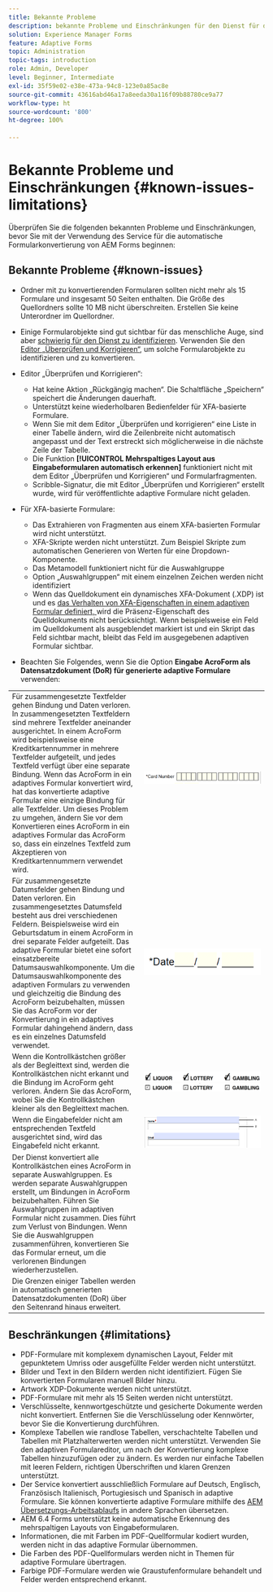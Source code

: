 ```yaml
---
title: Bekannte Probleme
description: bekannte Probleme und Einschränkungen für den Dienst für die automatische Formularkonvertierung
solution: Experience Manager Forms
feature: Adaptive Forms
topic: Administration
topic-tags: introduction
role: Admin, Developer
level: Beginner, Intermediate
exl-id: 35f59e02-e38e-473a-94c8-123e0a85ac8e
source-git-commit: 43616abd46a17a8eeda30a116f09b88780ce9a77
workflow-type: ht
source-wordcount: '800'
ht-degree: 100%

---
```


# Bekannte Probleme und Einschränkungen {#known-issues-limitations}

Überprüfen Sie die folgenden bekannten Probleme und Einschränkungen, bevor Sie mit der Verwendung des Service für die automatische Formularkonvertierung von AEM Forms beginnen:

## Bekannte Probleme {#known-issues}

* Ordner mit zu konvertierenden Formularen sollten nicht mehr als 15 Formulare und insgesamt 50 Seiten enthalten. Die Größe des Quellordners sollte 10 MB nicht überschreiten. Erstellen Sie keine Unterordner im Quellordner.
* Einige Formularobjekte sind gut sichtbar für das menschliche Auge, sind aber [schwierig für den Dienst zu identifizieren](styles-and-pattern-considerations-and-best-practices.md). Verwenden Sie den [Editor „Überprüfen und Korrigieren“](review-correct-ui-edited.md), um solche Formularobjekte zu identifizieren und zu konvertieren.
* Editor „Überprüfen und Korrigieren“:

   * Hat keine Aktion „Rückgängig machen“. Die Schaltfläche „Speichern“ speichert die Änderungen dauerhaft.
   * Unterstützt keine wiederholbaren Bedienfelder für XFA-basierte Formulare.
   * Wenn Sie mit dem Editor „Überprüfen und korrigieren“ eine Liste in einer Tabelle ändern, wird die Zeilenbreite nicht automatisch angepasst und der Text erstreckt sich möglicherweise in die nächste Zeile der Tabelle.
   * Die Funktion **[!UICONTROL Mehrspaltiges Layout aus Eingabeformularen automatisch erkennen]** funktioniert nicht mit dem Editor „Überprüfen und Korrigieren“ und Formularfragmenten.
   * Scribble-Signatur, die mit Editor „Überprüfen und Korrigieren“ erstellt wurde, wird für veröffentlichte adaptive Formulare nicht geladen.


* Für XFA-basierte Formulare:
   * Das Extrahieren von Fragmenten aus einem XFA-basierten Formular wird nicht unterstützt.
   * XFA-Skripte werden nicht unterstützt. Zum Beispiel Skripte zum automatischen Generieren von Werten für eine Dropdown-Komponente.
   * Das Metamodell funktioniert nicht für die Auswahlgruppe
   * Option „Auswahlgruppen“ mit einem einzelnen Zeichen werden nicht identifiziert
   * Wenn das Quelldokument ein dynamisches XFA-Dokument (.XDP) ist und es [das Verhalten von XFA-Eigenschaften in einem adaptiven Formular definiert, ](https://helpx.adobe.com/de/experience-manager/6-5/forms/using/xfa-api-supported-in-adaptive-form.html#supportedxfaelementsandtheirmappinginadaptiveformsbr)wird die Präsenz-Eigenschaft des Quelldokuments nicht berücksichtigt. Wenn beispielsweise ein Feld im Quelldokument als ausgeblendet markiert ist und ein Skript das Feld sichtbar macht, bleibt das Feld im ausgegebenen adaptiven Formular sichtbar.

* Beachten Sie Folgendes, wenn Sie die Option **Eingabe AcroForm als Datensatzdokument (DoR) für generierte adaptive Formulare** verwenden:

<table>
    <tr>
        <td>Für zusammengesetzte Textfelder gehen Bindung und Daten verloren. In zusammengesetzten Textfeldern sind mehrere Textfelder aneinander ausgerichtet. In einem AcroForm wird beispielsweise eine Kreditkartennummer in mehrere Textfelder aufgeteilt, und jedes Textfeld verfügt über eine separate Bindung. Wenn das AcroForm in ein adaptives Formular konvertiert wird, hat das konvertierte adaptive Formular eine einzige Bindung für alle Textfelder. Um dieses Problem zu umgehen, ändern Sie vor dem Konvertieren eines AcroForm in ein adaptives Formular das AcroForm so, dass ein einzelnes Textfeld zum Akzeptieren von Kreditkartennummern verwendet wird.</td>
        <td><img  src="assets/creditCard_Composite.png"/>                                                            </td>
    </tr>
    <tr>
        <td>Für zusammengesetzte Datumsfelder gehen Bindung und Daten verloren. Ein zusammengesetztes Datumsfeld besteht aus drei verschiedenen Feldern. Beispielsweise wird ein Geburtsdatum in einem AcroForm in drei separate Felder aufgeteilt. Das adaptive Formular bietet eine sofort einsatzbereite Datumsauswahlkomponente. Um die Datumsauswahlkomponente des adaptiven Formulars zu verwenden und gleichzeitig die Bindung des AcroForm beizubehalten, müssen Sie das AcroForm vor der Konvertierung in ein adaptives Formular dahingehend ändern, dass es ein einzelnes Datumsfeld verwendet.</td>
        <td><img  src="assets/CompositeDateField.png"/></td>
    </tr>
    <tr>
        <td>Wenn die Kontrollkästchen größer als der Begleittext sind, werden die Kontrollkästchen nicht erkannt und die Bindung im AcroForm geht verloren. Ändern Sie das AcroForm, wobei Sie die Kontrollkästchen kleiner als den Begleittext machen.</td>
        <td><img  src="assets/large-text-box.png"/><br/><img  src="assets/small-text-box.png"/></td>
    </tr>
    <tr>
        <td>Wenn die Eingabefelder nicht am entsprechenden Textfeld ausgerichtet sind, wird das Eingabefeld nicht erkannt.  </td>
        <td><img  src="assets/non-alingned-fields.png"/></td>
    </tr>
    <tr >
        <td>Der Dienst konvertiert alle Kontrollkästchen eines AcroForm in separate Auswahlgruppen. Es werden separate Auswahlgruppen erstellt, um Bindungen in AcroForm beizubehalten. Führen Sie Auswahlgruppen im adaptiven Formular nicht zusammen. Dies führt zum Verlust von Bindungen. Wenn Sie die Auswahlgruppen zusammenführen, konvertieren Sie das Formular erneut, um die verlorenen Bindungen wiederherzustellen. </td>
        <td></td>
    </tr>
    <tr >
        <td>Die Grenzen einiger Tabellen werden in automatisch generierten Datensatzdokumenten (DoR) über den Seitenrand hinaus erweitert. </td>
        <td></td>
    </tr>
</table>

## Beschränkungen {#limitations}

* PDF-Formulare mit komplexem dynamischen Layout, Felder mit gepunktetem Umriss oder ausgefüllte Felder werden nicht unterstützt.
* Bilder und Text in den Bildern werden nicht identifiziert. Fügen Sie konvertierten Formularen manuell Bilder hinzu.
* Artwork XDP-Dokumente werden nicht unterstützt.
* PDF-Formulare mit mehr als 15 Seiten werden nicht unterstützt.
* Verschlüsselte, kennwortgeschützte und gesicherte Dokumente werden nicht konvertiert. Entfernen Sie die Verschlüsselung oder Kennwörter, bevor Sie die Konvertierung durchführen.
* Komplexe Tabellen wie randlose Tabellen, verschachtelte Tabellen und Tabellen mit Platzhalterwerten werden nicht unterstützt. Verwenden Sie den adaptiven Formulareditor, um nach der Konvertierung komplexe Tabellen hinzuzufügen oder zu ändern. Es werden nur einfache Tabellen mit leeren Feldern, richtigen Überschriften und klaren Grenzen unterstützt.
* Der Service konvertiert ausschließlich Formulare auf Deutsch, Englisch, Französisch Italienisch, Portugiesisch und Spanisch in adaptive Formulare. Sie können konvertierte adaptive Formulare mithilfe des [AEM Übersetzungs-Arbeitsablaufs](https://helpx.adobe.com/de/experience-manager/6-5/forms/using/using-aem-translation-workflow-to-localize-adaptive-forms.html) in andere Sprachen übersetzen.
* AEM 6.4 Forms unterstützt keine automatische Erkennung des mehrspaltigen Layouts von Eingabeformularen.
* Informationen, die mit Farben im PDF-Quellformular kodiert wurden, werden nicht in das adaptive Formular übernommen.
* Die Farben des PDF-Quellformulars werden nicht in Themen für adaptive Formulare übertragen.
* Farbige PDF-Formulare werden wie Graustufenformulare behandelt und Felder werden entsprechend erkannt.

